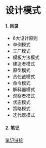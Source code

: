 # 设计模式

#### 1. 目录
 - 6大设计原则
 - 单例模式
 - 工厂模式
 - 模板方法模式
 - 建造者模式
 - 原型模式
 - 责任链模式
 - 命令模式
 - 解释器模式
 - 观察者模式
 - 状态模式
 - 策略模式
 - 迭代器模式

#### 2. 笔记

 [笔记链接](https://github.com/yanchunlan/SourceCodeSummary/tree/master/%E8%AE%BE%E8%AE%A1%E6%A8%A1%E5%BC%8F)
